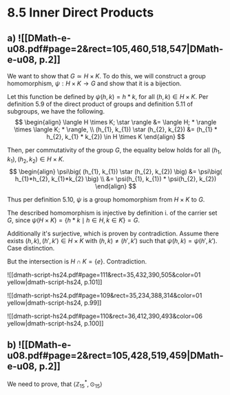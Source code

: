 
# 8.5 Inner Direct Products

## a) ![[DMath-e-u08.pdf#page=2&rect=105,460,518,547|DMath-e-u08, p.2]]

We want to show that $G \simeq H \times K$. To do this, we will construct a group homomorphism, $\psi :H \times K \to G$ and show that it is a bijection.

Let this function be defined by $\psi(h, k) = h * k$, for all $(h,k) \in H \times K$. Per definition 5.9 of the direct product of groups and definition 5.11 of subgroups, we have the following.
$$
\begin{align}
\langle H \times K; \star \rangle &= \langle H; * \rangle \times \langle K; * \rangle, \\
(h_{1}, k_{1}) \star (h_{2}, k_{2}) &= (h_{1} * h_{2}, k_{1} * k_{2}) \in H \times K
\end{align}
$$

Then, per commutativity of the group $G$, the equality below holds for all $(h_{1}, k_{1}), (h_{2}, k_{2}) \in H \times K$.
$$
\begin{align}
\psi\big( (h_{1}, k_{1}) \star (h_{2}, k_{2}) \big) &= \psi\big( h_{1}*h_{2}, k_{1}*k_{2} \big) \\
&= \psi(h_{1}, k_{1}) * \psi(h_{2}, k_{2})
\end{align}
$$

Thus per definition 5.10, $\psi$ is a group homomorphism from $H \times K$ to $G$.

The described homomorphism is injective by definition $\mathrm{i.}$ of the carrier set $G$, since $\psi(H \times K) = \{ h * k \mid h \in H, k \in K \} = G$. 


Additionally it's surjective, which is proven by contradiction. Assume there exists $(h,k), (h', k') \in H \times K$ with $(h,k) \neq (h', k')$ such that $\psi(h,k) = \psi(h', k')$. Case distinction.

But the intersection is $H \cap K = \{ e \}$. Contradiction.


![[dmath-script-hs24.pdf#page=111&rect=35,432,390,505&color=01 yellow|dmath-script-hs24, p.101]]

![[dmath-script-hs24.pdf#page=109&rect=35,234,388,314&color=01 yellow|dmath-script-hs24, p.99]]

![[dmath-script-hs24.pdf#page=110&rect=36,412,390,493&color=06 yellow|dmath-script-hs24, p.100]]




## b) ![[DMath-e-u08.pdf#page=2&rect=105,428,519,459|DMath-e-u08, p.2]]

We need to prove, that $\langle \mathbb{Z}^{*}_{15}, \odot_{15} \rangle$